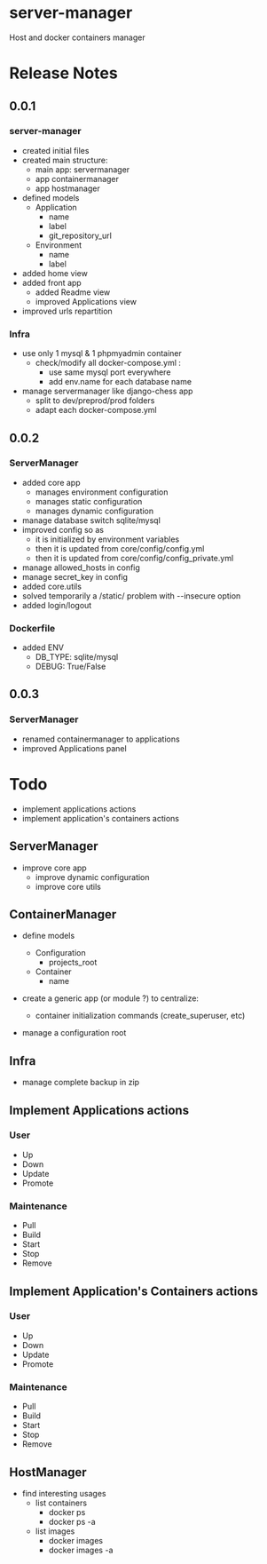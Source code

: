 # server-manager
Host and docker containers manager


# Release Notes

## 0.0.1

### server-manager
* created initial files
* created main structure:
  * main app: servermanager
  * app containermanager
  * app hostmanager
* defined models
  * Application
    * name
    * label
    * git_repository_url
  * Environment
    * name
    * label
* added home view
* added front app
  * added Readme view
  * improved Applications view
* improved urls repartition

### Infra
* use only 1 mysql & 1 phpmyadmin container
  * check/modify all docker-compose.yml :
    * use same mysql port everywhere
    * add env.name for each database name
* manage servermanager like django-chess app
  * split to dev/preprod/prod folders
  * adapt each docker-compose.yml

## 0.0.2

### ServerManager
* added core app
  * manages environment configuration
  * manages static configuration
  * manages dynamic configuration
* manage database switch sqlite/mysql
* improved config so as 
  * it is initialized by environment variables
  * then it is updated from core/config/config.yml 
  * then it is updated from core/config/config_private.yml 
* manage allowed_hosts in config
* manage secret_key in config
* added core.utils
* solved temporarily a /static/ problem with --insecure option
* added login/logout

### Dockerfile
* added ENV
  * DB_TYPE: sqlite/mysql
  * DEBUG: True/False

## 0.0.3

### ServerManager
* renamed containermanager to applications
* improved Applications panel

# Todo
* implement applications actions
* implement application's containers actions

## ServerManager
* improve core app
  * improve dynamic configuration
  * improve core utils

## ContainerManager

* define models
  * Configuration
    * projects_root
  * Container
    * name

* create a generic app (or module ?) to centralize:
  * container initialization commands (create_superuser, etc)

* manage a configuration root

## Infra
* manage complete backup in zip

## Implement Applications actions

### User
* Up
* Down
* Update
* Promote

### Maintenance
* Pull
* Build
* Start
* Stop
* Remove

## Implement Application's Containers actions

### User
* Up
* Down
* Update
* Promote

### Maintenance
* Pull
* Build
* Start
* Stop
* Remove

## HostManager
* find interesting usages
  * list containers
    * docker ps
    * docker ps -a
  * list images
    * docker images
    * docker images -a
    